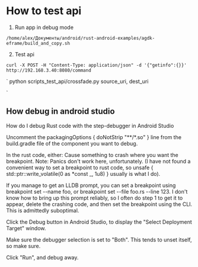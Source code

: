 # How to test api


1. Run app in debug mode

`
/home/alex/Документы/android/rust-android-examples/agdk-eframe/build_and_copy.sh
`

2. Test api

`
curl -X POST -H "Content-Type: application/json" -d '{"getinfo":{}}' http://192.168.3.40:8080/command
`

`
python scripts_test_api/crossfade.py source_uri, dest_uri

`

## How debug in android studio

How do I debug Rust code with the step-debugger in Android Studio

Uncomment the packagingOptions { doNotStrip "**/*.so" } line from the build.gradle file of the component you want to debug.

In the rust code, either:
Cause something to crash where you want the breakpoint. Note: Panics don't work here, unfortunately. (I have not found a convenient way to set a breakpoint to rust code, so unsafe { std::ptr::write_volatile(0 as *const _, 1u8) } usually is what I do).

If you manage to get an LLDB prompt, you can set a breakpoint using breakpoint set --name foo, or breakpoint set --file foo.rs --line 123. I don't know how to bring up this prompt reliably, so I often do step 1 to get it to appear, delete the crashing code, and then set the breakpoint using the CLI. This is admittedly suboptimal.

Click the Debug button in Android Studio, to display the "Select Deployment Target" window.

Make sure the debugger selection is set to "Both". This tends to unset itself, so make sure.

Click "Run", and debug away.
